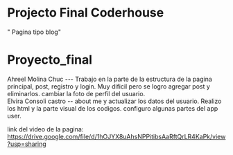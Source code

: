 ﻿# Projecto Final Coderhouse 
 " Pagina tipo blog" 
# Proyecto_final

Ahreel Molina Chuc  --- Trabajo en la parte de la estructura de la pagina principal, post,  registro y login. Muy dificil pero se logro agregar post y eliminarlos. cambiar la foto de perfil del usuario.   
Elvira Consoli castro  -- about me y actualizar los datos del usuario. Realizo los html y la parte visual de los codigos. configuro algunas partes del app user. 

link del video de la pagina:
https://drive.google.com/file/d/1hOJYX8uAhsNPPitibsAaRftQrLR4KaPk/view?usp=sharing
